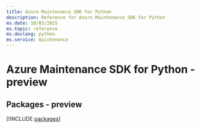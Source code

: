 ```yaml
---
title: Azure Maintenance SDK for Python
description: Reference for Azure Maintenance SDK for Python
ms.date: 10/03/2025
ms.topic: reference
ms.devlang: python
ms.service: maintenance
---
```

# Azure Maintenance SDK for Python - preview
## Packages - preview
[!INCLUDE [packages](maintenance-index.md)]